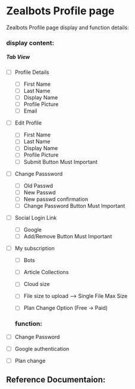 # Zealbots Profile page

Zealbots Profile page display and function details:

### display content:
##### Tab View
- [ ] Profile Details
  - [ ] First Name
  - [ ] Last Name
  - [ ] Display Name
  - [ ] Profile Picture
  - [ ] Email

- [ ] Edit Profile
  - [ ] First Name
  - [ ] Last Name
  - [ ] Display Name
  - [ ] Profile Picture
  - [ ] Submit Button Must Important 

- [ ] Change Passsword
  - [ ] Old Passwd
  - [ ] New Passwd
  - [ ] New passwd confirmation
  - [ ] Change Password Button Must Important

- [ ] Social Login Link
  - [ ] Google
  - [ ] Add/Remove  Button Must Important

- [ ] My subscription
  - [ ] Bots
  - [ ] Article Collections
  - [ ] Cloud size
  - [ ] File size to upload --> Single File Max Size
  - [ ] Plan Change Option (Free -> Paid)

    
  ### function:
 - [ ] Change Password
 - [ ] Google authentication
 - [ ] Plan change
  
  
  ## Reference Documentaion:
